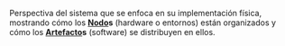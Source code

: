 Perspectiva del sistema que se enfoca en su implementación física, mostrando cómo los **[Nodo](../../assets/Nodo.md)s** (hardware o entornos) están organizados y cómo los **[Artefacto](../../assets/Artefacto.md)s** (software) se distribuyen en ellos.
